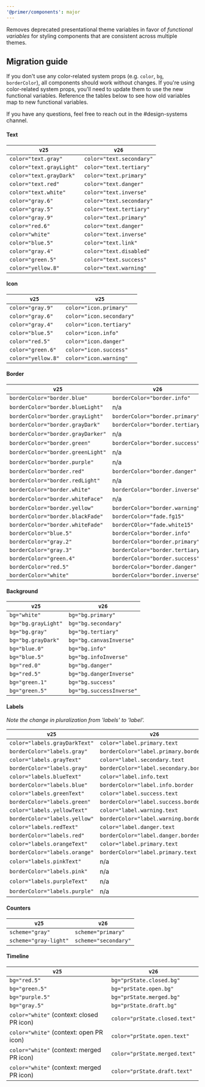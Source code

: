 ```yaml
---
'@primer/components': major
---
```


Removes deprecated presentational theme variables in favor of _functional variables_ for styling components that are consistent across multiple themes.

## Migration guide

If you don't use any color-related system props (e.g. `color`, `bg`, `borderColor`), all components should work without changes. If you're using color-related system props, you'll need to update them to use the new functional variables. Reference the tables below to see how old variables map to new functional variables.

If you have any questions, feel free to reach out in the #design-systems channel.

#### Text

| `v25`                    | `v26`                    |
| ------------------------ | ------------------------ |
| `color="text.gray"`      | `color="text.secondary"` |
| `color="text.grayLight"` | `color="text.tertiary"`  |
| `color="text.grayDark"`  | `color="text.primary"`   |
| `color="text.red"`       | `color="text.danger"`    |
| `color="text.white"`     | `color="text.inverse"`   |
| `color="gray.6"`         | `color="text.secondary"` |
| `color="gray.5"`         | `color="text.tertiary"`  |
| `color="gray.9"`         | `color="text.primary"`   |
| `color="red.6"`          | `color="text.danger"`    |
| `color="white"`          | `color="text.inverse"`   |
| `color="blue.5"`         | `color="text.link"`      |
| `color="gray.4"`         | `color="text.disabled"`  |
| `color="green.5"`        | `color="text.success"`   |
| `color="yellow.8"`       | `color="text.warning"`   |

#### Icon

| `v25`              | `v25`                    |
| ------------------ | ------------------------ |
| `color="gray.9"`   | `color="icon.primary"`   |
| `color="gray.6"`   | `color="icon.secondary"` |
| `color="gray.4"`   | `color="icon.tertiary"`  |
| `color="blue.5"`   | `color="icon.info"`      |
| `color="red.5"`    | `color="icon.danger"`    |
| `color="green.6"`  | `color="icon.success"`   |
| `color="yellow.8"` | `color="icon.warning"`   |

#### Border

| `v25`                             | `v26`                           |
| --------------------------------- | ------------------------------- |
| `borderColor="border.blue"`       | `borderColor="border.info"`     |
| `borderColor="border.blueLight"`  | n/a                             |
| `borderColor="border.grayLight"`  | `borderColor="border.primary"`  |
| `borderColor="border.grayDark"`   | `borderColor="border.tertiary"` |
| `borderColor="border.grayDarker"` | n/a                             |
| `borderColor="border.green"`      | `borderColor="border.success"`  |
| `borderColor="border.greenLight"` | n/a                             |
| `borderColor="border.purple"`     | n/a                             |
| `borderColor="border.red"`        | `borderColor="border.danger"`   |
| `borderColor="border.redLight"`   | n/a                             |
| `borderColor="border.white"`      | `borderColor="border.inverse"`  |
| `borderColor="border.whiteFace"`  | n/a                             |
| `borderColor="border.yellow"`     | `borderColor="border.warning"`  |
| `borderColor="border.blackFade"`  | `borderColor="fade.fg15"`       |
| `borderColor="border.whiteFade"`  | `borderCOlor="fade.white15"`    |
| `borderColor="blue.5"`            | `borderColor="border.info"`     |
| `borderColor="gray.2"`            | `borderColor="border.primary"`  |
| `borderColor="gray.3"`            | `borderColor="border.tertiary"` |
| `borderColor="green.4"`           | `borderColor="border.success"`  |
| `borderColor="red.5"`             | `borderColor="border.danger"`   |
| `borderColor="white"`             | `borderColor="border.inverse"`  |

#### Background

| `v25`               | `v26`                    |
| ------------------- | ------------------------ |
| `bg="white"`        | `bg="bg.primary"`        |
| `bg="bg.grayLight"` | `bg="bg.secondary"`      |
| `bg="bg.gray"`      | `bg="bg.tertiary"`       |
| `bg="bg.grayDark"`  | `bg="bg.canvasInverse"`  |
| `bg="blue.0"`       | `bg="bg.info"`           |
| `bg="blue.5"`       | `bg="bg.infoInverse"`    |
| `bg="red.0"`        | `bg="bg.danger"`         |
| `bg="red.5"`        | `bg="bg.dangerInverse"`  |
| `bg="green.1"`      | `bg="bg.success"`        |
| `bg="green.5"`      | `bg="bg.successInverse"` |

#### Labels

_Note the change in pluralization from 'labels' to 'label'._

| `v25`                         | `v26`                                 |
| ----------------------------- | ------------------------------------- |
| `color="labels.grayDarkText"` | `color="label.primary.text`           |
| `borderColor="labels.gray"`   | `borderColor="label.primary.border`   |
| `color="labels.grayText"`     | `color="label.secondary.text`         |
| `borderColor="labels.gray"`   | `borderColor="label.secondary.border` |
| `color="labels.blueText"`     | `color="label.info.text`              |
| `borderColor="labels.blue"`   | `borderColor="label.info.border`      |
| `color="labels.greenText"`    | `color="label.success.text`           |
| `borderColor="labels.green"`  | `borderColor="label.success.border`   |
| `color="labels.yellowText"`   | `color="label.warning.text`           |
| `borderColor="labels.yellow"` | `borderColor="label.warning.border`   |
| `color="labels.redText"`      | `color="label.danger.text`            |
| `borderColor="labels.red"`    | `borderColor="label.danger.border`    |
| `color="labels.orangeText"`   | `color="label.primary.text`           |
| `borderColor="labels.orange"` | `borderColor="label.primary.text`     |
| `color="labels.pinkText"`     | n/a                                   |
| `borderColor="labels.pink"`   | n/a                                   |
| `color="labels.purpleText"`   | n/a                                   |
| `borderColor="labels.purple"` | n/a                                   |

#### Counters

| `v25`                 | `v26`                |
| --------------------- | -------------------- |
| `scheme="gray"`       | `scheme="primary"`   |
| `scheme="gray-light"` | `scheme="secondary"` |

#### Timeline

| `v25`                                     | `v26`                         |
| ----------------------------------------- | ----------------------------- |
| `bg="red.5"`                              | `bg="prState.closed.bg"`      |
| `bg="green.5"`                            | `bg="prState.open.bg"`        |
| `bg="purple.5"`                           | `bg="prState.merged.bg"`      |
| `bg="gray.5"`                             | `bg="prState.draft.bg"`       |
| `color="white"` (context: closed PR icon) | `color="prState.closed.text"` |
| `color="white"` (context: open PR icon)   | `color="prState.open.text"`   |
| `color="white"` (context: merged PR icon) | `color="prState.merged.text"` |
| `color="white"` (context: merged PR icon) | `color="prState.draft.text"`  |
